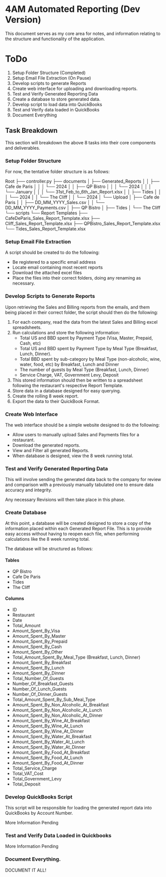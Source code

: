# 4AM Automated Reporting (Dev Version)

This document serves as my core area for notes, and information relating to the structure and functionality of the application.

# ToDo
1. Setup Folder Structure (Completed)
2. Setup Email File Extraction (On Pause)
3. Develop scripts to generate Reports
4. Create web interface for uploading and downloading reports.
5. Test and Verify Generated Reporting Data
6. Create a database to store generated data.
7. Develop script to load data into QuickBooks
8. Test and Verify data loaded in QuickBooks
9. Document Everything

## Task Breakdown
This section will breakdown the above 8 tasks into their core components and deliverables.

### Setup Folder Structure
For now, the tentative folder structure is as follows:

Root
├── controller.py
├── documents
│   ├── Generated_Reports
│   │   ├── Cafe de Paris
│   │   │   └── 2024
│   │   ├── QP Bistro
│   │   │   └── 2024
│   │   │       └── January
│   │   │           └── 31st_Feb_to_6th_Jan_Report.xlsx
│   │   ├── Tides
│   │   │   └── 2024
│   │   └── The Cliff
│   │       └── 2024
│   └── Upload
│       ├── Cafe de Paris
│       │   ├── DD_MM_YYYY_Sales.csv
│       │   └── DD_MM_YYYY_Payments.csv
│       ├── QP Bistro
│       ├── Tides
│       └── The Cliff    
└── scripts
    └── Report Templates
        ├── CafeDeParis_Sales_Report_Template.xlsx
        ├── Cliff_Sales_Report_Template.xlsx
        ├── QPBistro_Sales_Report_Template.xlsx
        └── Tides_Sales_Report_Template.xlsx


### Setup Email File Extraction
A script should be created to do the following:
- Be registered to a specific email address
- Locate email containing most recent reports
- Download the attached excel files
- Place the files into their correct folders, doing any renaming as necessary.

### Develop Scripts to Generate Reports
Upon retrieving the Sales and Billing reports from the emails, and them being placed in their correct folder, the script should then do the following:

1. For each company, read the data from the latest Sales and Billing excel spreadsheets.
2. Run calculations and store the following information:
    - Total US and BBD spent by Payment Type (Visa, Master, Prepaid, Cash, etc)
    - Total US and BBD spent by Payment Type by Meal Type (Breakfast, Lunch, Dinner).
    - Total BBD spent by sub-category by Meal Type (non-alcoholic, wine, water, food, etc) by Breakfast, Lunch and Dinner
    - The number of guests by Meal Type (Breakfast, Lunch, Dinner)
    - Service Charge, VAT, Government Levy, Deposit
3. This stored information should then be written to a spreadsheet following the restaurant's respective Report Template.
4. Store data in a database designed for easy querying.
5. Create the rolling 8 week report.
6. Export the data to their QuickBook Format.

### Create Web Interface
The web interface should be a simple website designed to do the following:
- Allow users to manually upload Sales and Payments files for a restaurant.
- Download the generated reports.
- View and Filter all generated Reports.
- When database is designed, view the 8 week running total.

### Test and Verify Generated Reporting Data
This will involve sending the generated data back to the company for review and comparison with a previously manually tabulated one to ensure data accuracy and integrity.

Any necessary Revisions will then take place in this phase.

### Create Database
At this point, a database will be created designed to store a copy of the information placed within each Generated Report File. This is to provide easy access without having to reopen each file, when performing calculations like the 8 week running total.

The database will be structured as follows:

#### Tables
- QP Bistro
- Cafe De Paris
- Tides
- The Cliff

#### Columns
- ID
- Restaurant
- Date
- Total_Amount
- Amount_Spent_By_Visa
- Amount_Spent_By_Master
- Amount_Spent_By_Prepaid
- Amount_Spent_By_Cash
- Amount_Spent_By_Other
- Total_Amount_Spent_By_Meal_Type (Breakfast, Lunch, Dinner)
- Amount_Spent_By_Breakfast
- Amount_Spent_By_Lunch
- Amount_Spent_By_Dinner
- Total_Number_Of_Guests
- Number_Of_Breakfast_Guests
- Number_Of_Lunch_Guests
- Number_Of_Dinner_Guests
- Total_Amount_Spent_By_Sub_Meal_Type
- Amount_Spent_By_Non_Alcoholic_At_Breakfast
- Amount_Spent_By_Non_Alcoholic_At_Lunch
- Amount_Spent_By_Non_Alcoholic_At_Dinner
- Amount_Spent_By_Wine_At_Breakfast
- Amount_Spent_By_Wine_At_Lunch
- Amount_Spent_By_Wine_At_Dinner
- Amount_Spent_By_Water_At_Breakfast
- Amount_Spent_By_Water_At_Lunch
- Amount_Spent_By_Water_At_Dinner
- Amount_Spent_By_Food_At_Breakfast
- Amount_Spent_By_Food_At_Lunch
- Amount_Spent_By_Food_At_Dinner
- Total_Service_Charge
- Total_VAT_Cost
- Total_Government_Levy
- Total_Deposit

### Develop QuickBooks Script
This script will be responsible for loading the generated report data into QuickBooks by Account Number.

More Information Pending

### Test and Verify Data Loaded in Quickbooks
More Information Pending

### Document Everything.

DOCUMENT IT ALL!